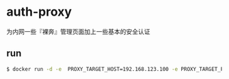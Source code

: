 # auth-proxy

为内网一些『裸奔』管理页面加上一些基本的安全认证

## run
```bash
$ docker run -d -e  PROXY_TARGET_HOST=192.168.123.100 -e PROXY_TARGET_PORT=8080 -e PROXY_NAME=abc -e PROXY_PASS=123 -e PROXY_PORT=3000 -p 3000:3000 somax/auth-proxy
```

